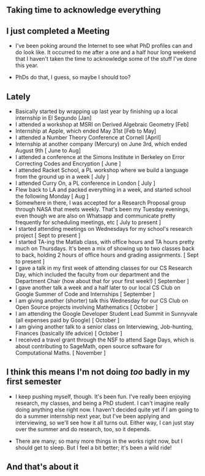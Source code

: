 ## Taking time to acknowledge everything

## I just completed a Meeting
- I've been poking around the Internet to see what PhD profiles can and do look like. 
  It occurred to me after a one and a half hour long weekend that I haven't taken the time to acknowledge 
  some of the stuff I've done this year.
  
- PhDs do that, I guess, so maybe I should too?
  
## Lately

- Basically started by wrapping up last year by finishing up a local internship in El Segundo [Jan]
- I attended a workshop at MSRI on Derived Algebraic Geometry [Feb]
- Internship at Apple, which ended May 31st [Feb to May]
- I attended a Number Theory Conference at Cornell [April]
- Internship at another company (Mercury) on June 3rd, which ended August 9th [ June to Aug]
- I attended a conference at the Simons Institute in Berkeley on Error Correcting Codes and Encryption [ June ]
- I attended Racket School, a PL workshop where we build a language from the ground up in a week [ July ]
- I attended Curry On, a PL conference in London [ July ]
- Flew back to LA and packed everything in a week, and started school the following Monday [ Aug ]
- Somewhere in there, I was accepted for a Research Proposal group through NASA that meets weekly. 
  That's been my Tuesday evenings, even though we are also on Whatsapp and communicate pretty
  frequently for scheduling meetings, etc [ July to present ]
- I started attending meetings on Wednesdays for my school's research project [ Sept to present ] 
- I started TA-ing the Matlab class, with office hours and TA hours pretty much on Thursdays. It's been a mix
  of showing up to two classes back to back, holding 2 hours of office hours and grading assignments. [ Sept to present ]
- I gave a talk in my first week of attending classes for our CS Research Day, which included the faculty from
  our department and the Department Chair (how about that for your first week!) [ September ] 
- I gave another talk a week and a half later to our local CS Club on Google Summer of Code and Internships [ September ]
- I am giving another (shorter) talk this Wednesday for our CS Club on Open Source projects involving Mathematics [ October ]
- I am attending the Google Developer Student Lead Summit in Sunnyvale (all expenses paid by Google) [ October ]
- I am giving another talk to a senior class on Interviewing, Job-hunting, Finances (basically life advice) [ October ] 
- I received a travel grant through the NSF to attend Sage Days, which is about contributing to SageMath,
  open source software for Computational Maths. [ November ]
  
## I think this means I'm not doing *too* badly in my first semester

- I keep pushing myself, though. It's been fun. I've really been enjoying research, my classes, and being a PhD student.
  I can't imagine really doing anything else right now. I haven't decided quite yet if I am going to do a summer internship
  next year, but I've been applying and interviewing, so we'll see how it all turns out. Either way, I can just stay over
  the summer and do research, too, so it depends. 
  
- There are many; so many more things in the works right now, but I should get to sleep. But I feel a bit better; it's been
  a wild ride!
  
## And that's about it

